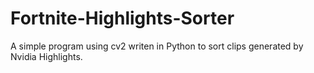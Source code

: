 # Fortnite-Highlights-Sorter

A simple program using cv2 writen in Python to sort clips generated by Nvidia Highlights.
